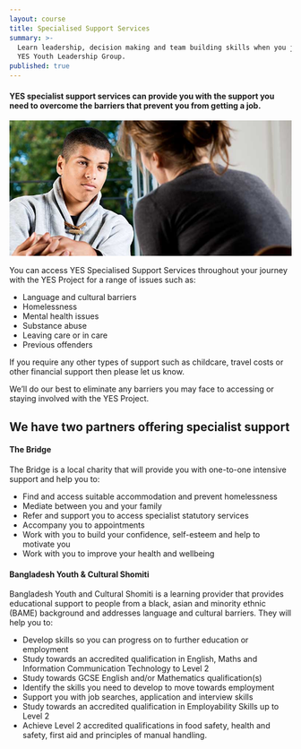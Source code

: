 ```yaml
---
layout: course
title: Specialised Support Services
summary: >-
  Learn leadership, decision making and team building skills when you join the
  YES Youth Leadership Group.
published: true
---
```


#### YES specialist support services can provide you with the support you need to overcome the barriers that prevent you from getting a job.

![Young man being counselled by woman](/img/specialist-support.jpg)

You can access YES Specialised Support Services throughout your journey with the YES Project for a range of issues such as:

- Language and cultural barriers
- Homelessness
- Mental health issues
- Substance abuse
- Leaving care or in care
- Previous offenders

If you require any other types of support such as childcare, travel costs or other financial support then please let us know.

We’ll do our best to eliminate any barriers you may face to accessing or staying involved with the YES Project.

## We have two partners offering specialist support

#### The Bridge 

The Bridge is a local charity that will provide you with one-to-one intensive support and help you to: 

- Find and access suitable accommodation and prevent homelessness 
- Mediate between you and your family
- Refer and support you to access specialist statutory services
- Accompany you to appointments 
- Work with you to build your confidence, self-esteem and help to motivate you
- Work with you to improve your health and wellbeing


#### Bangladesh Youth & Cultural Shomiti 

Bangladesh Youth and Cultural Shomiti is a learning provider that provides educational support to people from a black, asian and minority ethnic (BAME) background and addresses language and cultural barriers. They will help you to: 

- Develop skills so you can progress on to further education or employment
- Study towards an accredited qualification in English, Maths and Information Communication Technology to Level 2
- Study towards GCSE English and/or Mathematics qualification(s)
- Identify the skills you need to develop to move towards employment
- Support you with job searches, application and interview skills
- Study towards an accredited qualification in Employability Skills up to Level 2
- Achieve Level 2 accredited qualifications in food safety, health and safety, first aid and principles of manual handling.

